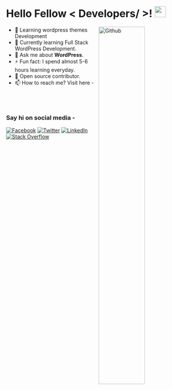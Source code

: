 <h1> Hello Fellow < Developers/ >! <img src = "https://raw.githubusercontent.com/MartinHeinz/MartinHeinz/master/wave.gif" width = 30px> </h1>

<img width="50%" align="right" alt="Github" src="https://raw.githubusercontent.com/onimur/.github/master/.resources/git-header.svg" />

- 🔭 Learning wordpress themes Development
- 🌱 Currently learning Full Stack WordPress Development.
- 💬 Ask me about **WordPress**.
- ⚡ Fun fact: I spend almost 5-6 hours learning everyday.
- 👯 Open source contributor.
- 📫 How to reach me? Visit here - 

<br/>




<br/>
<h3>Say hi on social media -</h3>

[![Facebook](https://img.shields.io/badge/facebook-%231877F2.svg?&style=for-the-badge&logo=facebook&logoColor=white)](https://facebook.com/tarek.hossen111) 
[![Twitter](https://img.shields.io/badge/twitter-%231DA1F2.svg?&style=for-the-badge&logo=twitter&logoColor=white)](https://twitter.com/tarekhossen111) 
[![LinkedIn](https://img.shields.io/badge/linkedin-%230077B5.svg?&style=for-the-badge&logo=linkedin&logoColor=white)]() 
[![Stack Overflow](https://img.shields.io/badge/Stack_Overflow-FE7A16?style=for-the-badge&logo=stack-overflow&logoColor=white)]()
